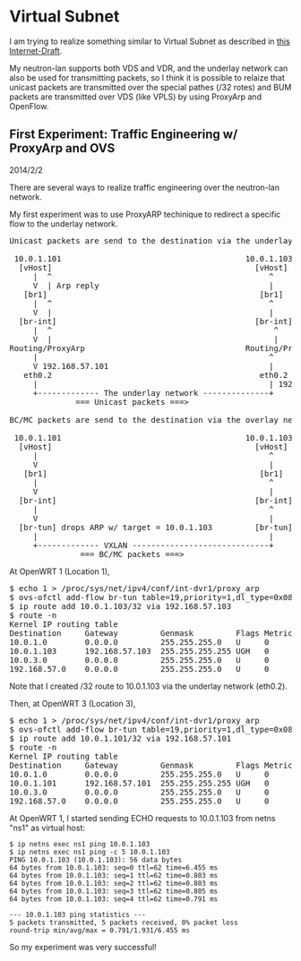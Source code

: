 Virtual Subnet
==============

I am trying to realize something similar to Virtual Subnet as described in [this Internet-Draft](http://tools.ietf.org/id/draft-xu-virtual-subnet-11.txt).

My neutron-lan supports both VDS and VDR, and the underlay network can also be used for transmitting packets,
so I think it is possible to relaize that unicast packets are transmitted over
the special pathes (/32 rotes) and BUM packets are transmitted over VDS (like VPLS) by using ProxyArp and OpenFlow.

First Experiment: Traffic Engineering w/ ProxyArp and OVS
---------------------------------------------------------

2014/2/2

There are several ways to realize traffic engineering over the neutron-lan network.

My first experiment was to use ProxyARP techinique to redirect a specific flow to the underlay network.

<pre>
Unicast packets are send to the destination via the underlay network:

 10.0.1.101                                       10.0.1.103
  [vHost]                                           [vHost]
     |  ^                                              ^
     V  | Arp reply                                    |
   [br1]                                             [br1]
     |  ^                                              ^
     V  |                                              |
  [br-int]                                          [br-int]
     |  ^                                               ^
     V  |                                               |
Routing/ProxyArp                                  Routing/ProxyARP
     |                                                 ^
     V 192.168.57.101                                  |
   eth0.2                                            eth0.2
     |                                                 | 192.168.57.103
     +------------- The underlay network --------------+
              === Unicast packets ===>

BC/MC packets are send to the destination via the overlay network:

 10.0.1.101                                       10.0.1.103
  [vHost]                                           [vHost]
     |                                                 ^
     V                                                 |
   [br1]                                             [br1]
     |                                                 ^
     V                                                 |
  [br-int]                                          [br-int]
     |                                                 ^
     V                                                 |
  [br-tun] drops ARP w/ target = 10.0.1.103         [br-tun]
     |                                                 |
     +------------- VXLAN -----------------------------+
               === BC/MC packets ===>
</pre>

At OpenWRT 1 (Location 1),
<pre>
$ echo 1 > /proc/sys/net/ipv4/conf/int-dvr1/proxy_arp
$ ovs-ofctl add-flow br-tun table=19,priority=1,dl_type=0x0806,dl_vlan=1,nw_dst=10.0.1.103,actions=drop')
$ ip route add 10.0.1.103/32 via 192.168.57.103
$ route -n
Kernel IP routing table
Destination     Gateway         Genmask         Flags Metric Ref    Use Iface
10.0.1.0        0.0.0.0         255.255.255.0   U     0      0        0 int-dvr1
10.0.1.103      192.168.57.103  255.255.255.255 UGH   0      0        0 eth0.2
10.0.3.0        0.0.0.0         255.255.255.0   U     0      0        0 int-dvr3
192.168.57.0    0.0.0.0         255.255.255.0   U     0      0        0 eth0.2
</pre>
Note that I created /32 route to 10.0.1.103 via the underlay network (eth0.2).

Then, at OpenWRT 3 (Location 3),
<pre>
$ echo 1 > /proc/sys/net/ipv4/conf/int-dvr1/proxy_arp
$ ovs-ofctl add-flow br-tun table=19,priority=1,dl_type=0x0806,dl_vlan=1,nw_dst=10.0.1.101,actions=drop')
$ ip route add 10.0.1.101/32 via 192.168.57.101
$ route -n
Kernel IP routing table
Destination     Gateway         Genmask         Flags Metric Ref    Use Iface
10.0.1.0        0.0.0.0         255.255.255.0   U     0      0        0 int-dvr1
10.0.1.101      192.168.57.101  255.255.255.255 UGH   0      0        0 eth0.2
10.0.3.0        0.0.0.0         255.255.255.0   U     0      0        0 int-dvr3
192.168.57.0    0.0.0.0         255.255.255.0   U     0      0        0 eth0.2
</pre>

At OpenWRT 1, I started sending ECHO requests to 10.0.1.103 from netns "ns1" as virtual host:

    $ ip netns exec ns1 ping 10.0.1.103
    $ ip netns exec ns1 ping -c 5 10.0.1.103
    PING 10.0.1.103 (10.0.1.103): 56 data bytes
    64 bytes from 10.0.1.103: seq=0 ttl=62 time=6.455 ms
    64 bytes from 10.0.1.103: seq=1 ttl=62 time=0.803 ms
    64 bytes from 10.0.1.103: seq=2 ttl=62 time=0.803 ms
    64 bytes from 10.0.1.103: seq=3 ttl=62 time=0.805 ms
    64 bytes from 10.0.1.103: seq=4 ttl=62 time=0.791 ms
    
    --- 10.0.1.103 ping statistics ---
    5 packets transmitted, 5 packets received, 0% packet loss
    round-trip min/avg/max = 0.791/1.931/6.455 ms

So my experiment was very successful!

